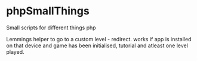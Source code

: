 # phpSmallThings
Small scripts for different things php

Lemmings helper to go to a custom level - redirect. works if app is installed on that device and game has been initialised, tutorial and atleast one level played.
